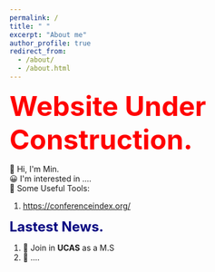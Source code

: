 ```yaml
---
permalink: /
title: " "
excerpt: "About me"
author_profile: true
redirect_from: 
  - /about/
  - /about.html
---
```


<font color=red size=7 > <strong> Website Under Construction. </strong> </font>    

👋 Hi, I'm Min.     
😀 I'm interested in ....   
🌱 Some Useful Tools:  
1. https://conferenceindex.org/   

<font color=Navy size=5 > <strong> Lastest News. </strong> </font>  

1. 🚀  Join in __UCAS__ as a M.S    
2. 🌟  ....    

